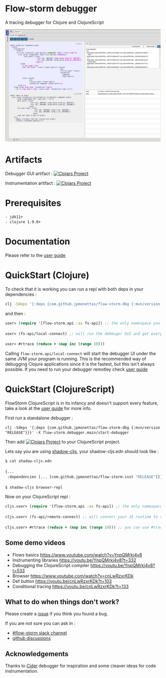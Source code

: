 # Flow-storm debugger

A tracing debugger for Clojure and ClojureScript

![demo](./docs/images/screenshot.png)

# Artifacts

Debugger GUI artifact :
[![Clojars Project](https://img.shields.io/clojars/v/com.github.jpmonettas/flow-storm-dbg.svg)](https://clojars.org/com.github.jpmonettas/flow-storm-dbg)

Instrumentation artifact :
[![Clojars Project](https://img.shields.io/clojars/v/com.github.jpmonettas/flow-storm-inst.svg)](https://clojars.org/com.github.jpmonettas/flow-storm-inst)

# Prerequisites

	- jdk11+
    - clojure 1.9.0+

# Documentation

Please refer to the [user guide](https://jpmonettas.github.io/flow-storm-debugger/user_guide.html)

# QuickStart (Clojure)

To check that it is working you can run a repl with both deps in your dependencies :

```bash
clj -Sdeps '{:deps {com.github.jpmonettas/flow-storm-dbg {:mvn/version "RELEASE"} com.github.jpmonettas/flow-storm-inst {:mvn/version "RELEASE"}}}'
```

and then :

```clojure
user> (require '[flow-storm.api :as fs-api]) ;; the only namespace you need to require

user> (fs-api/local-connect) ;; will run the debbuger GUI and get everything ready

user> #rtrace (reduce + (map inc (range 10)))
```

Calling `flow-storm.api/local-connect` will start the debugger UI under the same JVM your program is running. This is the recommended way of debugging Clojure applications since it is the fastest, 
but this isn't always possible. 
If you need to run your debugger remotley check [user guide](https://jpmonettas.github.io/flow-storm-debugger/user_guide.html)

# QuickStart (ClojureScript)

FlowStorm ClojureScript is in its infancy and doesn't support every feature, take a look at the [user guide](https://jpmonettas.github.io/flow-storm-debugger/user_guide.html) for more info.

First run a standalone debugger :

```
clj -Sdeps '{:deps {com.github.jpmonettas/flow-storm-dbg {:mvn/version "RELEASE"}}}' -X flow-storm.debugger.main/start-debugger
```

Then add [![Clojars Project](https://img.shields.io/clojars/v/com.github.jpmonettas/flow-storm-inst.svg)](https://clojars.org/com.github.jpmonettas/flow-storm-inst) to your ClojureScript project.

Lets say you are using [shadow-cljs](https://clojurescript.org/tools/shadow-cljs), your shadow-cljs.edn should look like :

```bash
$ cat shadow-cljs.edn

{...
 :dependencies [... [com.github.jpmonettas/flow-storm-inst "RELEASE"]]}
 
$ shadow-cljs browser-repl 
```

Now on your ClojureScript repl :

```clojure
cljs.user> (require '[flow-storm.api :as fs-api]) ;; the only namespace you need to require

cljs.user> (fs-api/remote-connect) ;; will connect your JS runtime to the debugger via a websocket 

cljs.user> #rtrace (reduce + (map inc (range 10))) ;; you can use #trace and #rtrace like in Clojure
```

## Some demo videos

- Flows basics https://www.youtube.com/watch?v=YnpQMrkj4v8
- Instrumenting libraries https://youtu.be/YnpQMrkj4v8?t=332
- Debugging the ClojureScript compiler https://youtu.be/YnpQMrkj4v8?t=533
- Browser https://www.youtube.com/watch?v=cnLwRzxrKDk
- Def button https://youtu.be/cnLwRzxrKDk?t=103
- Conditional tracing https://youtu.be/cnLwRzxrKDk?t=133

## What to do when things don't work?

Please create a [issue](https://github.com/jpmonettas/flow-storm-debugger/issues) if you think you found a bug.

If you are not sure you can ask in :
 - [#flow-storm slack channel](https://clojurians.slack.com/archives/C03KZ3XT0CF)
 - [github discussions](https://github.com/jpmonettas/flow-storm-debugger/discussions)

## Acknowledgements

Thanks to [Cider](https://github.com/clojure-emacs/cider/) debugger for inspiration and some cleaver ideas for code instrumentation.
